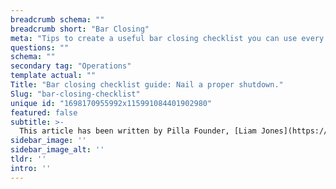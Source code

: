 ```yaml
---
breadcrumb schema: ""
breadcrumb short: "Bar Closing"
meta: "Tips to create a useful bar closing checklist you can use every day at closedown."
questions: ""
schema: ""
secondary tag: "Operations"
template actual: ""
Title: "Bar closing checklist guide: Nail a proper shutdown."
Slug: "bar-closing-checklist"
unique id: "1698170955992x115991084401902980"
featured: false
subtitle: >-
  This article has been written by Pilla Founder, [Liam Jones](https://yourpilla.com/profile/liam-jones), click to [email Liam directly](mailto:liam@yourpilla.com), he reads every email.
sidebar_image: ''
sidebar_image_alt: ''
tldr: ''
intro: ''
---
```


